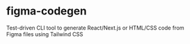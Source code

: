 # figma-codegen
Test-driven CLI tool to generate React/Next.js or HTML/CSS code from Figma files using Tailwind CSS

